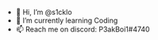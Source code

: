 - 👋 Hi, I’m @s1cklo
- 🌱 I’m currently learning Coding
- 📫 Reach me on discord: P3akBoi1#4740 

<!---
s1cklo/s1cklo is a ✨ special ✨ repository because its `README.md` (this file) appears on your GitHub profile.
You can click the Preview link to take a look at your changes.
--->
